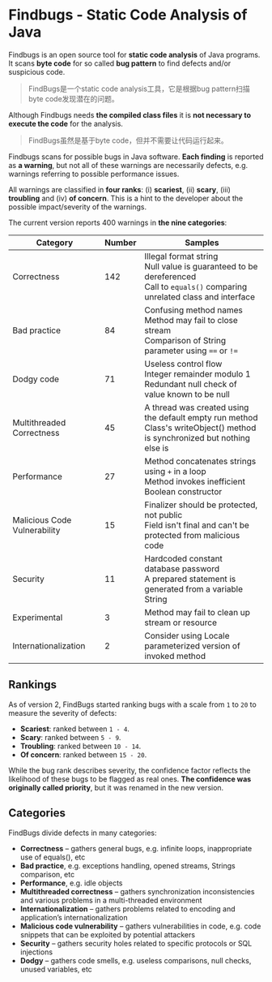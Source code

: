 # Findbugs - Static Code Analysis of Java

Findbugs is an open source tool for **static code analysis** of Java programs. It scans **byte code** for so called **bug pattern** to find defects and/or suspicious code. 

> FindBugs是一个static code analysis工具，它是根据bug pattern扫描byte code发现潜在的问题。

Although Findbugs needs **the compiled class files** it is **not necessary to execute the code** for the analysis. 

> FindBugs虽然是基于byte code，但并不需要让代码运行起来。

Findbugs scans for possible bugs in Java software. **Each finding** is reported as **a warning**, but not all of these warnings are necessarily defects, e.g. warnings referring to possible performance issues. 

All warnings are classified in **four ranks**: (i) **scariest**, (ii) **scary**, (iii) **troubling** and (iv) **of concern**. This is a hint to the developer about the possible impact/severity of the warnings. 

The current version reports 400 warnings in **the nine categories**:



| Category                     | Number | Samples                                                      |
| ---------------------------- | ------ | ------------------------------------------------------------ |
| Correctness                  | 142    | Illegal format string<br/> Null value is guaranteed to be dereferenced<br/> Call to `equals()` comparing unrelated class and interface |
| Bad practice                 | 84     | Confusing method names<br/> Method may fail to close stream<br/> Comparison of String parameter using `==` or `!=` |
| Dodgy code                   | 71     | Useless control flow<br/> Integer remainder modulo 1<br/> Redundant null check of value known to be null |
| Multithreaded Correctness    | 45     | A thread was created using the default empty run method<br/> Class's writeObject() method is synchronized but nothing else is |
| Performance                  | 27     | Method concatenates strings using `+` in a loop<br/> Method invokes inefficient Boolean constructor |
| Malicious Code Vulnerability | 15     | Finalizer should be protected, not public<br/> Field isn't final and can't be protected from malicious code |
| Security                     | 11     | Hardcoded constant database password<br/> A prepared statement is generated from a variable String |
| Experimental                 | 3      | Method may fail to clean up stream or resource               |
| Internationalization         | 2      | Consider using Locale parameterized version of invoked method |

## Rankings

As of version 2, FindBugs started ranking bugs with a scale from `1` to `20` to measure the severity of defects:

- **Scariest**: ranked between `1 - 4`.
- **Scary**: ranked between `5 - 9`.
- **Troubling**: ranked between `10 - 14`.
- **Of concern**: ranked between `15 - 20`.

While the bug rank describes severity, the confidence factor reflects the likelihood of these bugs to be flagged as real ones. **The confidence was originally called priority**, but it was renamed in the new version.

## Categories

FindBugs divide defects in many categories:

- **Correctness** – gathers general bugs, e.g. infinite loops, inappropriate use of equals(), etc
- **Bad practice**, e.g. exceptions handling, opened streams, Strings comparison, etc
- **Performance**, e.g. idle objects
- **Multithreaded correctness** – gathers synchronization inconsistencies and various problems in a multi-threaded environment
- **Internationalization** – gathers problems related to encoding and application’s internationalization
- **Malicious code vulnerability** – gathers vulnerabilities in code, e.g. code snippets that can be exploited by potential attackers
- **Security** – gathers security holes related to specific protocols or SQL injections
- **Dodgy** – gathers code smells, e.g. useless comparisons, null checks, unused variables, etc

